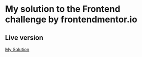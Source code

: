 # My solution to the Frontend challenge by frontendmentor.io

## Live version

[My Solution](https://sinamoraddar.github.io/Fylo-landing-page-with-features-grid-section/) 
